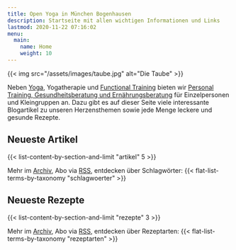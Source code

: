 ```yaml
---
title: Open Yoga in München Bogenhausen
description: Startseite mit allen wichtigen Informationen und Links
lastmod: 2020-11-22 07:16:02
menu:
  main:
    name: Home
    weight: 10
---
```


{{< img src="/assets/images/taube.jpg" alt="Die Taube" >}}

Neben [Yoga][1], Yogatherapie und [Functional Training][2] bieten wir [Personal Training, Gesundheitsberatung und Ernährungsberatung][3] für Einzelpersonen und Kleingruppen an. Dazu gibt es auf dieser Seite viele interessante Blogartikel zu unseren Herzensthemen sowie jede Menge leckere und gesunde Rezepte.

[1]: /artikel/2017/was-ist-yoga/
[2]: /artikel/2019/functional-training/
[3]: /personal-training/

## Neueste Artikel

{{< list-content-by-section-and-limit "artikel" 5 >}}

Mehr im [Archiv][10], Abo via [RSS][11], entdecken über Schlagwörter: {{< flat-list-terms-by-taxonomy "schlagwoerter" >}}

[10]: /artikel/
[11]: /artikel/index.xml


## Neueste Rezepte

{{< list-content-by-section-and-limit "rezepte" 3 >}}

Mehr im [Archiv][12], Abo via [RSS][13], entdecken über Rezeptarten: {{< flat-list-terms-by-taxonomy "rezeptarten" >}}

[12]: /rezepte/
[13]: /rezepte/index.xml

